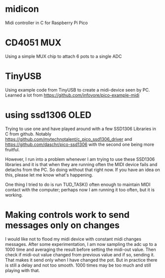 # midicon
Midi controller in C for Raspberry Pi Pico

# CD4051 MUX
Using a simple MUX chip to attach 6 pots to a single ADC

# TinyUSB
Using example code from TinyUSB to create a midi-device seen by PC.  Learned a lot from https://github.com/infovore/pico-example-midi

# using ssd1306 OLED
Trying to use one and have played around with a few SSD1306 Libraries in C from github. Notably https://github.com/mytechnotalent/c_pico_ssd1306_driver  and https://github.com/daschr/pico-ssd1306 with the second one being more fruitful. 

However, I run into a problem whenever I am trying to use these SSD1306 libraries and it is that when they are running often the MIDI device fails and detachs from the PC.  So doing without that right now.   If you have an idea on this, please let me know what's happening.  

One thing I tried to do is run TUD_TASK() often enough to maintain MIDI contact with the computer; perhaps now I am running it too often, but it is working. 

# Making controls work to send messages only on changes
I would like not to flood my midi device with constant midi changes messages.  After some experimentation, I am now sampling the adc up to a 1000 time and averaging the result before setting the midi-out value.  Then check if midi-out value changed from previous value and if so, sending it.  That makes it send only when I have changed the pot.  But in practice there is still a delay and not too smooth.  1000 times may be too much and still playing with that. 
